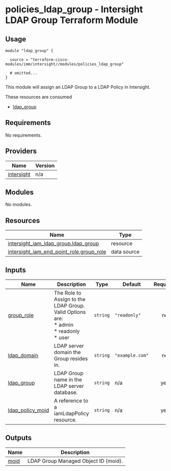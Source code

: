 # policies_ldap_group - Intersight LDAP Group Terraform Module

## Usage

```hcl
module "ldap_group" {

  source = "terraform-cisco-modules/imm/intersight//modules/policies_ldap_group"

  # omitted...
}
```

This module will assign an LDAP Group to a LDAP Policy in Intersight.  

These resources are consumed

* [ldap_group](https://registry.terraform.io/providers/CiscoDevNet/intersight/latest/docs/resources/iam_ldap_group)

<!-- BEGINNING OF PRE-COMMIT-TERRAFORM DOCS HOOK -->
## Requirements

No requirements.

## Providers

| Name | Version |
|------|---------|
| <a name="provider_intersight"></a> [intersight](#provider\_intersight) | n/a |

## Modules

No modules.

## Resources

| Name | Type |
|------|------|
| [intersight_iam_ldap_group.ldap_group](https://registry.terraform.io/providers/CiscoDevNet/intersight/latest/docs/resources/iam_ldap_group) | resource |
| [intersight_iam_end_point_role.group_role](https://registry.terraform.io/providers/CiscoDevNet/intersight/latest/docs/data-sources/iam_end_point_role) | data source |

## Inputs

| Name | Description | Type | Default | Required |
|------|-------------|------|---------|:--------:|
| <a name="input_group_role"></a> [group\_role](#input\_group\_role) | The Role to Assign to the LDAP Group.  Valid Options are:<br>* admin<br>* readonly<br>* user | `string` | `"readonly"` | no |
| <a name="input_ldap_domain"></a> [ldap\_domain](#input\_ldap\_domain) | LDAP server domain the Group resides in. | `string` | `"example.com"` | no |
| <a name="input_ldap_group"></a> [ldap\_group](#input\_ldap\_group) | LDAP Group name in the LDAP server database. | `string` | n/a | yes |
| <a name="input_ldap_policy_moid"></a> [ldap\_policy\_moid](#input\_ldap\_policy\_moid) | A reference to a iamLdapPolicy resource. | `string` | n/a | yes |

## Outputs

| Name | Description |
|------|-------------|
| <a name="output_moid"></a> [moid](#output\_moid) | LDAP Group Managed Object ID (moid). |
<!-- END OF PRE-COMMIT-TERRAFORM DOCS HOOK -->
